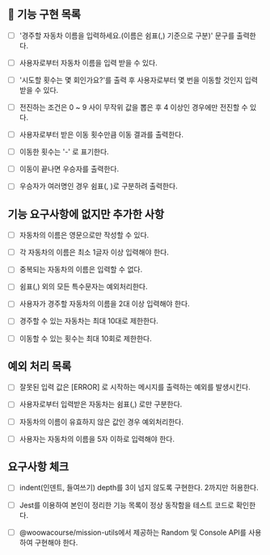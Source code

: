 ## 💙 기능 구현 목록

- [ ] '경주할 자동차 이름을 입력하세요.(이름은 쉼표(,) 기준으로 구분)' 문구를 출력한다.

- [ ] 사용자로부터 자동차 이름을 입력 받을 수 있다.

- [ ] '시도할 횟수는 몇 회인가요?'를 출력 후 사용자로부터 몇 번을 이동할 것인지 입력받을 수 있다.

- [ ] 전진하는 조건은 0 ~ 9 사이 무작위 값을 뽑은 후 4 이상인 경우에만 전진할 수 있다.

- [ ] 사용자로부터 받은 이동 횟수만큼 이동 결과를 출력한다.

- [ ] 이동한 횟수는 '-' 로 표기한다.

- [ ] 이동이 끝나면 우승자를 출력한다.

- [ ] 우승자가 여러명인 경우 쉼표(, )로 구분하려 출력한다.

## 기능 요구사항에 없지만 추가한 사항

- [ ] 자동차의 이름은 영문으로만 작성할 수 있다.

- [ ] 각 자동차의 이름은 최소 1글자 이상 입력해야 한다.

- [ ] 중복되는 자동차의 이름은 입력할 수 없다.

- [ ] 쉼표(,) 외의 모든 특수문자는 예외처리한다.

- [ ] 사용자가 경주할 자동차의 이름을 2대 이상 입력해야 한다.

- [ ] 경주할 수 있는 자동차는 최대 10대로 제한한다.

- [ ] 이동할 수 있는 횟수는 최대 10회로 제한한다.

## 예외 처리 목록

- [ ] 잘못된 입력 값은 [ERROR] 로 시작하는 메시지를 출력하는 예외를 발생시킨다.

- [ ] 사용자로부터 입력받은 자동차는 쉼표(,) 로만 구분한다.

- [ ] 자동차의 이름이 유효하지 않은 값인 경우 예외처리한다.

- [ ] 사용자는 자동차의 이름을 5자 이하로 입력해야 한다.

## 요구사항 체크

- [ ] indent(인덴트, 들여쓰기) depth를 3이 넘지 않도록 구현한다. 2까지만 허용한다.

- [ ] Jest를 이용하여 본인이 정리한 기능 목록이 정상 동작함을 테스트 코드로 확인한다.

- [ ] @woowacourse/mission-utils에서 제공하는 Random 및 Console API를 사용하여 구현해야 한다.
